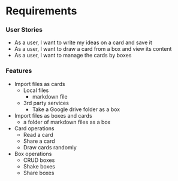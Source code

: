 # Requirements

### User Stories

* As a user, I want to write my ideas on a card and save it
* As a user, I want to draw a card from a box and view its content
* As a user, I want to manage the cards by boxes



### Features

* Import files as cards
  * Local files
    * markdown file
  * 3rd party services
    * Take a Google drive folder as a box
* Import files as boxes and cards
  * a folder of markdown files as a box
* Card operations
  * Read a card
  * Share a card
  * Draw cards randomly
* Box operations
  * CRUD boxes
  * Shake boxes
  * Share boxes

